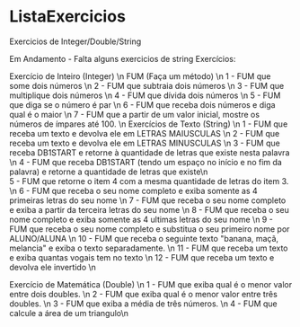 # ListaExercicios
Exercicios de Integer/Double/String

Em Andamento - Falta alguns exercicios de string
Exercícios: 
 
Exercício de Inteiro (Integer) \n
FUM (Faça um método) \n
1 - FUM que some dois números \n
2 - FUM que subtraia dois números \n
3 - FUM que multiplique dois números  \n
4 - FUM que dívida dois números \n
5 - FUM que diga se o número é par \n
6 - FUM que receba dois números e diga qual é o maior \n
7 - FUM que a partir de um valor inicial, mostre os números de ímpares até 100. \n
Exercícios de Texto (String) \n
1 - FUM que receba um texto e devolva ele em LETRAS MAIUSCULAS \n
2 - FUM que receba um texto e devolva ele em LETRAS MINUSCULAS \n
3 - FUM que receba DB1START e retorne à quantidade de letras que existe nesta palavra \n
4 - FUM que receba DB1START (tendo um espaço no início e no fim da palavra) e retorne a quantidade de letras que existe\n  
5 - FUM que retorne o item 4 com a mesma quantidade de letras do item 3. \n
6 - FUM que receba o seu nome completo e exiba somente as 4 primeiras letras do seu nome \n
7 - FUM que receba o seu nome completo e exiba a partir da terceira letras do seu nome \n
8 - FUM que receba o seu nome completo e exiba somente as 4 ultimas letras do seu nome \n
9 - FUM que receba o seu nome completo e substitua o seu primeiro nome por ALUNO/ALUNA \n
10 - FUM que receba o seguinte texto "banana, maçã, melancia" e exiba o texto separadamente. \n
11 - FUM que receba um texto e exiba quantas vogais tem no texto \n
12 - FUM que receba um texto e devolva ele invertido \n
 
 
 
 
Exercício de Matemática (Double) \n
1 - FUM que exiba qual é o menor valor entre dois doubles. \n
2 - FUM que exiba qual é o menor valor entre três doubles. \n
3 - FUM que exiba a média de três números. \n
4 - FUM que calcule a área de um triangulo\n

